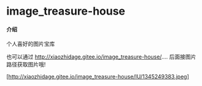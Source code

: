# image_treasure-house

#### 介绍
个人喜好的图片宝库


也可以通过 http://xiaozhidage.gitee.io/image_treasure-house/.... 后面接图片路径获取图片哦!

[http://xiaozhidage.gitee.io/image_treasure-house/IU/1345249383.jpeg]